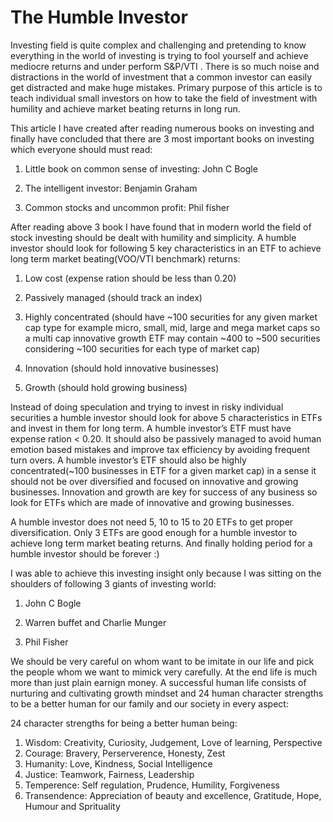 The Humble Investor
===================

Investing field is quite complex and challenging and pretending to know everything in the world of investing is trying to fool yourself and achieve mediocre returns and under perform S&P/VTI . There is so much noise and distractions in the world of investment that a common investor can easily get distracted and make huge mistakes. Primary purpose of this article is to teach individual small investors on how to take the field of investment with humility and achieve market beating returns in long run.

This article I have created after reading numerous books on investing and finally have concluded that there are 3 most important books on investing which everyone should must read:

1) Little book on common sense of investing: John C Bogle

2) The intelligent investor: Benjamin Graham

3) Common stocks and uncommon profit: Phil fisher

After reading above 3 book I have found that in modern world the field of stock investing should be dealt with humility and simplicity. A humble investor should look for following 5 key characteristics in an ETF to achieve long term market beating(VOO/VTI benchmark) returns:

1) Low cost (expense ration should be less than 0.20)

2) Passively managed (should track an index)

3) Highly concentrated (should have ~100 securities for any given market cap type for example micro, small, mid, large and mega market caps so a multi cap innovative growth ETF may contain ~400 to ~500 securities considering ~100 securities for each type of market cap)

4) Innovation (should hold innovative businesses)

5) Growth (should hold growing business)

Instead of doing speculation and trying to invest in risky individual securities a humble investor should look for above 5 characteristics in ETFs and invest in them for long term. A humble investor’s ETF must have expense ration < 0.20. It should also be passively managed to avoid human emotion based mistakes and improve tax efficiency by avoiding frequent turn overs. A humble investor’s ETF should also be highly concentrated(~100 businesses in ETF for a given market cap) in a sense it should not be over diversified and focused on innovative and growing businesses. Innovation and growth are key for success of any business so look for ETFs which are made of innovative and growing businesses.

A humble investor does not need 5, 10 to 15 to 20 ETFs to get proper diversification. Only 3 ETFs are good enough for a humble investor to achieve long term market beating returns. And finally holding period for a humble investor should be forever :)

I was able to achieve this investing insight only because I was sitting on the shoulders of following 3  giants of investing world: 

1) John C Bogle

2) Warren buffet and Charlie Munger

3) Phil Fisher

We should be very careful on whom want to be imitate in our life and pick the people whom we want to mimick very carefully. At the end life is much more than just plain earnign money. A successful human life consists of nurturing and cultivating growth mindset and 24 human character strengths to be a better human for our family and our society in every aspect:

24 character strengths for being a better human  being:

1) Wisdom: Creativity, Curiosity, Judgement, Love of learning, Perspective
2) Courage: Bravery, Perserverence, Honesty, Zest
3) Humanity: Love, Kindness, Social Intelligence
4) Justice: Teamwork, Fairness, Leadership
5) Temperence: Self regulation, Prudence, Humility, Forgiveness
6) Transendence: Appreciation of beauty and excellence, Gratitude, Hope, Humour and Sprituality
